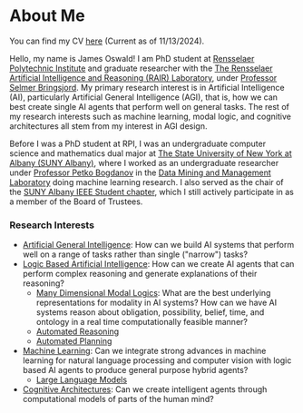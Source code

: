 
# About Me

You can find my CV [here](/documents/CV.pdf) (Current as of 11/13/2024).

Hello, my name is James Oswald! I am PhD student at [Rensselaer Polytechnic Institute](https://rpi.edu/) and graduate researcher with the [The Rensselaer Artificial Intelligence and Reasoning (RAIR) Laboratory](https://rair.cogsci.rpi.edu/), under [Professor Selmer Bringsjord](https://homepages.rpi.edu/~brings/). My primary research interest is in Artificial Intelligence (AI), particularly Artificial General Intelligence (AGI), that is, how we can best create single AI agents that perform well on general tasks. The rest of my research interests such as machine learning, modal logic, and cognitive architectures all stem from my interest in AGI design. 

Before I was a PhD student at RPI, I was an undergraduate computer science and mathematics dual major at [The State University of New York at Albany (SUNY Albany)](https://www.albany.edu/), where I worked as an undergraduate researcher under [Professor Petko Bogdanov](http://www.cs.albany.edu/~petko/lab/petko-bogdanov) in the [Data Mining and Management Laboratory](http://www.cs.albany.edu/~petko/lab/) doing machine learning research. I also served as the chair of the [SUNY Albany IEEE Student chapter](https://ieeeualbany.org/), which I still actively participate in as a member of the Board of Trustees.

### Research Interests
* [Artificial General Intelligence](https://en.wikipedia.org/wiki/Artificial_general_intelligence): How can we build AI systems that perform well on a range of tasks rather than single ("narrow") tasks? 
* [Logic Based Artificial Intelligence](https://plato.stanford.edu/entries/logic-ai/): How can we create AI agents that can perform complex reasoning and generate explanations of their reasoning?
  * [Many Dimensional Modal Logics](https://plato.stanford.edu/entries/phil-multimodallogic/): What are the best underlying representations for modality in AI systems? How can we have AI systems reason about obligation, possibility, belief, time, and ontology in a real time computationally feasible manner? 
  * [Automated Reasoning](https://en.wikipedia.org/wiki/Automated_reasoning)
  * [Automated Planning](https://en.wikipedia.org/wiki/Automated_planning_and_scheduling)
* [Machine Learning](https://en.wikipedia.org/wiki/Machine_learning): Can we integrate strong advances in machine learning for natural language processing and computer vision with logic based AI agents to produce general purpose hybrid agents?
  * [Large Language Models](https://en.wikipedia.org/wiki/Large_language_model)
* [Cognitive Architectures](https://en.wikipedia.org/wiki/Cognitive_architecture): Can we create intelligent agents through computational models of parts of the human mind? 
